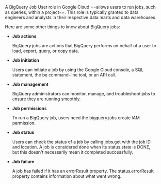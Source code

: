 
A BigQuery Job User role in Google Cloud ==allows users to run jobs, such as queries, within a project==. This role is typically granted to data engineers and analysts in their respective data marts and data warehouses.

Here are some other things to know about BigQuery jobs:

- **Job actions**
    
    BigQuery jobs are actions that BigQuery performs on behalf of a user to load, export, query, or copy data.  
    
- **Job initiation**
    
    Users can initiate a job by using the Google Cloud console, a SQL statement, the bq command-line tool, or an API call.  
    
- **Job management**
    
    BigQuery administrators can monitor, manage, and troubleshoot jobs to ensure they are running smoothly.  
    
- **Job permissions**
    
    To run a BigQuery job, users need the bigquery.jobs.create IAM permission.  
    
- **Job status**
    
    Users can check the status of a job by calling jobs.get with the job ID and location. A job is considered done when its status.state is DONE, but this doesn't necessarily mean it completed successfully.  
    
- **Job failure**
    
    A job has failed if it has an errorResult property. The status.errorResult property contains information about what went wrong.
